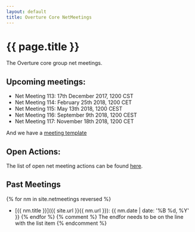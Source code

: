 ```yaml
---
layout: default
title: Overture Core NetMeetings
---
```


# {{ page.title }}

The Overture core group net meetings. 

## Upcoming meetings:

* Net Meeting 113: 17th December 2017, 1200 CST
* Net Meeting 114: February 25th 2018, 1200 CET
* Net Meeting 115: May 13th 2018, 1200 CEST
* Net Meeting 116: September 9th 2018, 1200 CEST
* Net Meeting 117: November 18th 2018, 1200 CET

And we have a [meeting template](template.html)

## Open Actions:

The list of open net meeting actions can be found [here](https://github.com/overturetool/overturetool.github.io/issues?q=is%3Aopen+is%3Aissue+label%3A%22action+net-meeting%22).

## Past Meetings

{% for nm in site.netmeetings reversed %}
* [{{ nm.title }}]({{ site.url }}{{ nm.url }}): {{ nm.date | date: '%B %d, %Y' }} {% endfor %}
{% comment %} The endfor needs to be on the line with the list item {% endcomment %}


